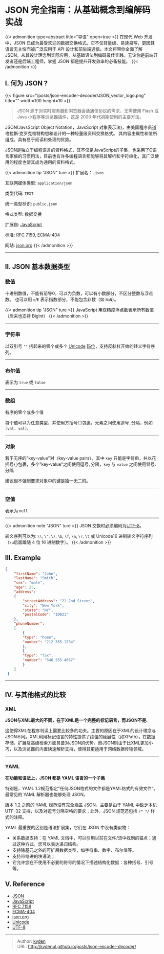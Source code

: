 # JSON 完全指南：从基础概念到编解码实战


{{< admonition type=abstract title="导语" open=true >}}
在现代 Web 开发中，JSON 已成为最受欢迎的数据交换格式。它不仅轻量级、易读易写，更因其语言无关性而被广泛应用于 API 设计和前后端通信。本文将带你全面了解 JSON，从其设计理念到实际应用，从基础语法到编码最佳实践。无论你是前端开发者还是后端工程师，掌握 JSON 都是提升开发效率的必备技能。
{{< /admonition >}}

<!--more-->

## I. 何为 JSON ?

{{< figure src="/posts/json-encoder-decoder/JSON_vector_logo.png" title="" width=100 height=10 >}}

> JSON 源于对实时服务器到浏览器会话通信协议的需求，无需使用 Flash 或 Java 小程序等浏览器插件，这是 2000 年代初期使用的主要方法。

JSON(JavsScript Object Notation，JavsScript 对象表示法)，由美国程序员道格拉斯·克罗克福特构想和设计的一种轻量级资料交换格式。
其内容由属性和值所组成，具有易于阅读和处理的优势。

JSON是独立于编程语言的资料格式，其不仅是JavaScript的子集，也采用了C语言家族的习惯用法，目前也有许多编程语言都能够将其解析和字符串化，其广泛使用的程度也使其成为通用的资料格式。

{{< admonition tip "JSON" ture >}}
扩展名：`.json`

互联网媒体类型: `application/json`

类型代码: `TEXT`

统一类型标识: `public.json`

格式类型: 数据交换

扩展自: [JavaScript](https://zh.wikipedia.org/wiki/JavaScript)

标准: [RFC 7159](https://tools.ietf.org/html/rfc7159), [ECMA-404](http://www.ecma-international.org/publications/files/ECMA-ST/ECMA-404.pdf)

网站: [json.org](http://json.org/)
{{< /admonition >}}

---

## II. JSON 基本数据类型

### 数值

十进制数值，不能有前导0，可以为负数，可以有小数部分，不区分整数与浮点数。
也可以用 `e`/`E` 表示指数部分，不能包含非数（如 `NaN`）。

{{< admonition tip "JSON" ture >}}
JavaScript 用双精度浮点数表示所有数值（后来也支持 BigInt）
{{< /admonition >}}

---

### 字符串

以双引号 `""` 括起来的零个或多个 [Unicode](https://zh.wikipedia.org/wiki/Unicode) [码位](https://zh.wikipedia.org/wiki/%E7%A0%81%E4%BD%8D)，支持反斜杠开始的转义字符序列。

---

### 布尔值

表示为 `true` 或 `false`

---

### 数组

有序的零个或多个值

每个值可以为任意类型，并使用方括号`[]`包裹，元素之间使用逗号`,`分隔，例如`[val, val]`.

---

### 对象

若干无序的"key-value"对（key-value pairs），其中 `key` 只能是字符串，并以花括号`{}`包裹，多个"key-value"之间使用逗号`,`分隔，`key` 与 `value` 之间使用冒号`:`分隔

建议但不强制要求对象中的键是独一无二的。

---

### 空值

表示为 `null`

---

{{< admonition note "JSON" ture >}}
JSON 交换时必须编码为[UTF-8](https://zh.wikipedia.org/wiki/UTF-8)。

转义序列可以为: `\\`, `\"`, `\/`, `\b`, `\f`, `\n`, `\r`, `\t` 或 Unicode16 进制转义字符序列（`\u`后面跟随 4 位 16 进制数字）。
{{< /admonition >}}

## III. Example

```JSON
{
    "firstName": "John",
    "lastName": "Smith",
    "sex": "male",
    "age": 25,
    "address": 
    {
        "streetAddress": "21 2nd Street",
        "city": "New York",
        "state": "NY",
        "postalCode": "10021"
    },
    "phoneNumber": 
    [
        {
        "type": "home",
        "number": "212 555-1234"
        },
        {
        "type": "fax",
        "number": "646 555-4567"
        }
    ]
 }
```

---

## IV. 与其他格式的比较

### XML

**JSON与XML最大的不同，在于XML是一个完整的标记语言，而JSON不是.**

这使得XML在程序判读上需要比较多的功夫。主要的原因在于XML的设计理念与JSON不同。XML利用标记语言的特性提供了绝佳的延展性（如XPath），在数据存储，扩展及高级检索方面具备对JSON的优势，而JSON则由于比XML更加小巧，以及浏览器的内置快速解析支持，使得其更适用于网络数据传输领域。

---

### YAML

**在功能和语法上，JSON 都是 YAML 语言的一个子集**

特别是，YAML 1.2规范指定"任何JSON格式的文件都是YAML格式的有效文件"。最常见的 YAML 解析器也能够处理 JSON。

版本 1.2 之前的 YAML 规范没有完全涵盖 JSON，主要是由于 YAML 中缺乏本机 UTF-32 支持，以及对逗号分隔空格的要求；此外，JSON 规范还包括 `/* */` 样式的注释。

YAML 最重要的区别是语法扩展集，它们在 JSON 中没有类似物：

- 关系数据支持：在 YAML 文档中，可以引用以前在文件/流中找到的锚点；通过这种方式，您可以表达递归结构。
- 支持除基元之外的可扩展数据类型，如字符串、数字、布尔值等。
- 支持带缩进的块语法；
- 它允许您在不使用不必要的符号的情况下描述结构化数据：各种括号、引号等。

## V. Reference

- [JSON](https://zh.wikipedia.org/wiki/JSON)
- [JavaScript](https://zh.wikipedia.org/wiki/JavaScript)
- [RFC 7159](https://tools.ietf.org/html/rfc7159)
- [ECMA-404](http://www.ecma-international.org/publications/files/ECMA-ST/ECMA-404.pdf)
- [json.org](http://json.org/)
- [Unicode](https://zh.wikipedia.org/wiki/Unicode)
- [UTF-8](https://zh.wikipedia.org/wiki/UTF-8)


---

> Author: [kyden](https://github.com/kydance)  
> URL: http://kydenul.github.io/posts/json-encoder-decoder/  

